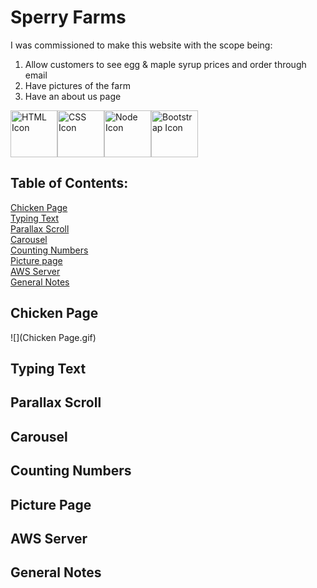 # Sperry Farms
  
I was commissioned to make this website with the scope being:

  1. Allow customers to see egg & maple syrup prices and order through email
  2. Have pictures of the farm
  3. Have an about us page
  
<img src="https://cdn.svgporn.com/logos/html-5.svg" 
alt="HTML Icon" width="75" height="75"/><img src="https://cdn.svgporn.com/logos/css-3.svg" 
alt="CSS Icon" width="75" height="75"/><img src="https://cdn.svgporn.com/logos/nodejs-icon.svg" 
alt="Node Icon" width="75" height="75"/><img src="https://cdn.svgporn.com/logos/bootstrap.svg" 
alt="Bootstrap Icon" width="75" height="75"/>

## Table of Contents:  

[Chicken Page](https://github.com/GeorgeBelanger/sperryFarms#chicken-page)<br/>
[Typing Text](https://github.com/GeorgeBelanger/sperryFarms#typing-text)<br/>
[Parallax Scroll](https://github.com/GeorgeBelanger/sperryFarms#parallax-scroll)<br/>
[Carousel](https://github.com/GeorgeBelanger/sperryFarms#carousel) <br/>
[Counting Numbers](https://github.com/GeorgeBelanger/sperryFarms#counting-numbers)<br/>
[Picture page](https://github.com/GeorgeBelanger/sperryFarms#picture-page)<br/>
[AWS Server](https://github.com/GeorgeBelanger/sperryFarms#AWS-server)<br/>
[General Notes](https://github.com/GeorgeBelanger/sperryFarms#general-notes)<br/>


## Chicken Page

![](Chicken Page.gif)


## Typing Text

## Parallax Scroll

## Carousel

## Counting Numbers

## Picture Page

## AWS Server

## General Notes



  
